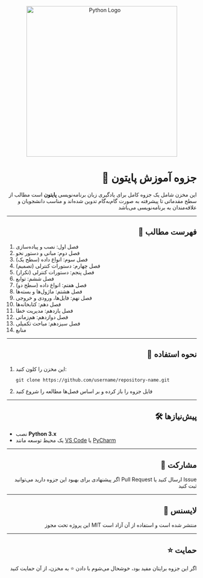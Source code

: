 <p align="center">
  <img src="https://www.python.org/static/community_logos/python-logo.png" alt="Python Logo" width="400"/>
</p>

<h1 align="right">📘 جزوه آموزش پایتون</h1>

<p align="right">
این مخزن شامل یک جزوه کامل برای یادگیری زبان برنامه‌نویسی <b>پایتون</b> است  
مطالب از سطح مقدماتی تا پیشرفته به صورت گام‌به‌گام تدوین شده‌اند و مناسب دانشجویان و علاقه‌مندان به برنامه‌نویسی می‌باشد  
</p>

---

<h2 align="right">📑 فهرست مطالب</h2>

<p align="right">

1. فصل اول: نصب و پیاده‌سازی  
2. فصل دوم: مبانی و دستور نحو  
3. فصل سوم: انواع داده (سطح یک)  
4. فصل چهارم: دستورات کنترلی (تصمیم)  
5. فصل پنجم: دستورات کنترلی (تکرار)  
6. فصل ششم: توابع  
7. فصل هفتم: انواع داده (سطح دو)  
8. فصل هشتم: ماژول‌ها و بسته‌ها  
9. فصل نهم: فایل‌ها، ورودی و خروجی  
10. فصل دهم: کتابخانه‌ها  
11. فصل یازدهم: مدیریت خطا  
12. فصل دوازدهم: هم‌زمانی  
13. فصل سیزدهم: مباحث تکمیلی  
14. منابع  

</p>

---

<h2 align="right">🚀 نحوه استفاده</h2>

<p align="right">

1. این مخزن را کلون کنید:  
   <pre><code>git clone https://github.com/username/repository-name.git</code></pre>  
2. فایل جزوه را باز کرده و بر اساس فصل‌ها مطالعه را شروع کنید  

</p>

---

<h2 align="right">🛠 پیش‌نیازها</h2>

<p align="right">

- نصب <b>Python 3.x</b>  
- یک محیط توسعه مانند <a href="https://code.visualstudio.com/">VS Code</a> یا <a href="https://www.jetbrains.com/pycharm/">PyCharm</a>  

</p>

---

<h2 align="right">🤝 مشارکت</h2>

<p align="right">
اگر پیشنهادی برای بهبود این جزوه دارید می‌توانید Pull Request ارسال کنید یا Issue ثبت کنید  
</p>

---

<h2 align="right">📜 لایسنس</h2>

<p align="right">
این پروژه تحت مجوز MIT منتشر شده است و استفاده از آن آزاد است  
</p>

---

<h2 align="right">⭐ حمایت</h2>

<p align="right">
اگر این جزوه برایتان مفید بود، خوشحال می‌شوم با دادن ⭐ به مخزن، از آن حمایت کنید  
</p>
